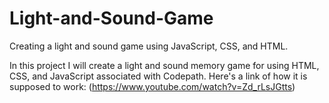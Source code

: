 # Light-and-Sound-Game
Creating a light and sound game using JavaScript, CSS, and HTML.

In this project I will create a light and sound memory game for using HTML, CSS, and JavaScript associated with Codepath.
Here's a link of how it is supposed to work:
(https://www.youtube.com/watch?v=Zd_rLsJGtts)
